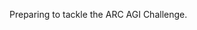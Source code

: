 Preparing to tackle the ARC AGI Challenge. 

<!--
**ANkREYNONt/ANkREYNONt** is a ✨ _special_ ✨ repository because its `README.md` (this file) appears on your GitHub profile.

Here are some ideas to get you started:

- 🔭 I’m currently working on the further exploration & creation of the LLML.
- 🌱 I’m currently learning Quantum Computing. 
- 👯 I’m looking for collaborators.
- 🤔 I’m looking for help with resource / funding.
- 💬 Ask me about Neural Symbolic AI 
- 📫 How to reach me: 337.442.7367
- ⚡ Fun fact: It has begun, a nda day rises. 
-->
